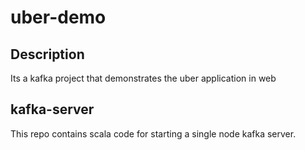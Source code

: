 # uber-demo
## Description
Its a kafka project that demonstrates the uber application in web


## kafka-server
This repo contains scala code for starting a single node kafka server.


